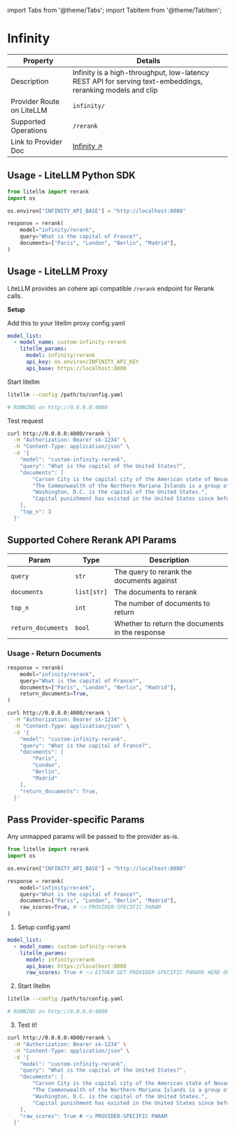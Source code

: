 import Tabs from '@theme/Tabs';
import TabItem from '@theme/TabItem';

# Infinity

| Property | Details |
|-------|-------|
| Description | Infinity is a high-throughput, low-latency REST API for serving text-embeddings, reranking models and clip|
| Provider Route on LiteLLM | `infinity/` |
| Supported Operations | `/rerank` |
| Link to Provider Doc | [Infinity ↗](https://github.com/michaelfeil/infinity) |


## **Usage - LiteLLM Python SDK**

```python
from litellm import rerank
import os

os.environ["INFINITY_API_BASE"] = "http://localhost:8080"

response = rerank(
    model="infinity/rerank",
    query="What is the capital of France?",
    documents=["Paris", "London", "Berlin", "Madrid"],
)
```

## **Usage - LiteLLM Proxy**

LiteLLM provides an cohere api compatible `/rerank` endpoint for Rerank calls.

**Setup**

Add this to your litellm proxy config.yaml

```yaml
model_list:
  - model_name: custom-infinity-rerank
    litellm_params:
      model: infinity/rerank
      api_key: os.environ/INFINITY_API_KEY
      api_base: https://localhost:8080
```

Start litellm

```bash
litellm --config /path/to/config.yaml

# RUNNING on http://0.0.0.0:4000
```

Test request

```bash
curl http://0.0.0.0:4000/rerank \
  -H "Authorization: Bearer sk-1234" \
  -H "Content-Type: application/json" \
  -d '{
    "model": "custom-infinity-rerank",
    "query": "What is the capital of the United States?",
    "documents": [
        "Carson City is the capital city of the American state of Nevada.",
        "The Commonwealth of the Northern Mariana Islands is a group of islands in the Pacific Ocean. Its capital is Saipan.",
        "Washington, D.C. is the capital of the United States.",
        "Capital punishment has existed in the United States since before it was a country."
    ],
    "top_n": 3
  }'
```


## Supported Cohere Rerank API Params

| Param | Type | Description |
|-------|-------|-------|
| `query` | `str` | The query to rerank the documents against |
| `documents` | `list[str]` | The documents to rerank |
| `top_n` | `int` | The number of documents to return |
| `return_documents` | `bool` | Whether to return the documents in the response |

### Usage - Return Documents

<Tabs>
<TabItem value="sdk" label="SDK">

```python
response = rerank(
    model="infinity/rerank",
    query="What is the capital of France?",
    documents=["Paris", "London", "Berlin", "Madrid"],
    return_documents=True,
)
```

</TabItem>

<TabItem value="proxy" label="PROXY">

```bash
curl http://0.0.0.0:4000/rerank \
  -H "Authorization: Bearer sk-1234" \
  -H "Content-Type: application/json" \
  -d '{
    "model": "custom-infinity-rerank",
    "query": "What is the capital of France?",
    "documents": [
        "Paris",
        "London",
        "Berlin",
        "Madrid"
    ],
    "return_documents": True,
  }'
```

</TabItem>
</Tabs>

## Pass Provider-specific Params

Any unmapped params will be passed to the provider as-is.

<Tabs>
<TabItem value="sdk" label="SDK">

```python
from litellm import rerank
import os

os.environ["INFINITY_API_BASE"] = "http://localhost:8080"

response = rerank(
    model="infinity/rerank",
    query="What is the capital of France?",
    documents=["Paris", "London", "Berlin", "Madrid"],
    raw_scores=True, # 👈 PROVIDER-SPECIFIC PARAM
)
```
</TabItem>

<TabItem value="proxy" label="PROXY">

1. Setup config.yaml

```yaml
model_list:
  - model_name: custom-infinity-rerank
    litellm_params:
      model: infinity/rerank
      api_base: https://localhost:8080
      raw_scores: True # 👈 EITHER SET PROVIDER-SPECIFIC PARAMS HERE OR IN REQUEST BODY
```

2. Start litellm

```bash
litellm --config /path/to/config.yaml

# RUNNING on http://0.0.0.0:4000
```

3. Test it!  

```bash
curl http://0.0.0.0:4000/rerank \
  -H "Authorization: Bearer sk-1234" \
  -H "Content-Type: application/json" \
  -d '{
    "model": "custom-infinity-rerank",
    "query": "What is the capital of the United States?",
    "documents": [
        "Carson City is the capital city of the American state of Nevada.",
        "The Commonwealth of the Northern Mariana Islands is a group of islands in the Pacific Ocean. Its capital is Saipan.",
        "Washington, D.C. is the capital of the United States.",
        "Capital punishment has existed in the United States since before it was a country."
    ],
    "raw_scores": True # 👈 PROVIDER-SPECIFIC PARAM
  }'
```
</TabItem>

</Tabs>
